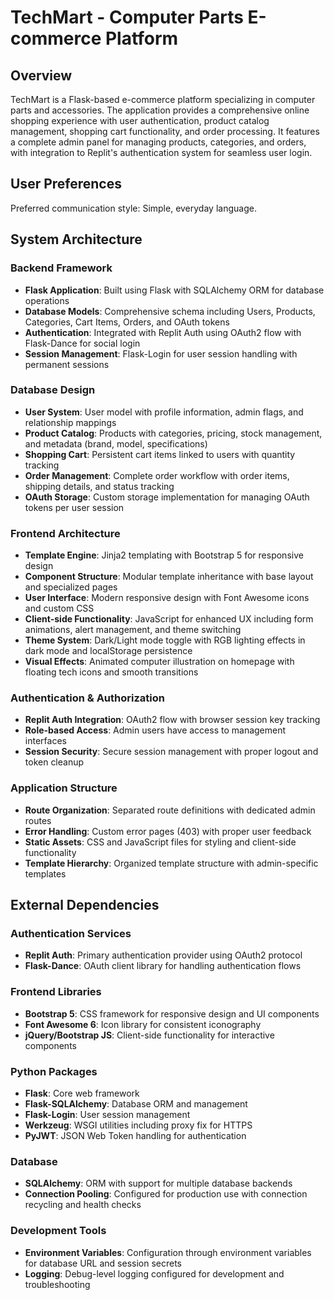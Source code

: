 # TechMart - Computer Parts E-commerce Platform

## Overview

TechMart is a Flask-based e-commerce platform specializing in computer parts and accessories. The application provides a comprehensive online shopping experience with user authentication, product catalog management, shopping cart functionality, and order processing. It features a complete admin panel for managing products, categories, and orders, with integration to Replit's authentication system for seamless user login.

## User Preferences

Preferred communication style: Simple, everyday language.

## System Architecture

### Backend Framework
- **Flask Application**: Built using Flask with SQLAlchemy ORM for database operations
- **Database Models**: Comprehensive schema including Users, Products, Categories, Cart Items, Orders, and OAuth tokens
- **Authentication**: Integrated with Replit Auth using OAuth2 flow with Flask-Dance for social login
- **Session Management**: Flask-Login for user session handling with permanent sessions

### Database Design
- **User System**: User model with profile information, admin flags, and relationship mappings
- **Product Catalog**: Products with categories, pricing, stock management, and metadata (brand, model, specifications)
- **Shopping Cart**: Persistent cart items linked to users with quantity tracking
- **Order Management**: Complete order workflow with order items, shipping details, and status tracking
- **OAuth Storage**: Custom storage implementation for managing OAuth tokens per user session

### Frontend Architecture
- **Template Engine**: Jinja2 templating with Bootstrap 5 for responsive design
- **Component Structure**: Modular template inheritance with base layout and specialized pages
- **User Interface**: Modern responsive design with Font Awesome icons and custom CSS
- **Client-side Functionality**: JavaScript for enhanced UX including form animations, alert management, and theme switching
- **Theme System**: Dark/Light mode toggle with RGB lighting effects in dark mode and localStorage persistence
- **Visual Effects**: Animated computer illustration on homepage with floating tech icons and smooth transitions

### Authentication & Authorization
- **Replit Auth Integration**: OAuth2 flow with browser session key tracking
- **Role-based Access**: Admin users have access to management interfaces
- **Session Security**: Secure session management with proper logout and token cleanup

### Application Structure
- **Route Organization**: Separated route definitions with dedicated admin routes
- **Error Handling**: Custom error pages (403) with proper user feedback
- **Static Assets**: CSS and JavaScript files for styling and client-side functionality
- **Template Hierarchy**: Organized template structure with admin-specific templates

## External Dependencies

### Authentication Services
- **Replit Auth**: Primary authentication provider using OAuth2 protocol
- **Flask-Dance**: OAuth client library for handling authentication flows

### Frontend Libraries
- **Bootstrap 5**: CSS framework for responsive design and UI components
- **Font Awesome 6**: Icon library for consistent iconography
- **jQuery/Bootstrap JS**: Client-side functionality for interactive components

### Python Packages
- **Flask**: Core web framework
- **Flask-SQLAlchemy**: Database ORM and management
- **Flask-Login**: User session management
- **Werkzeug**: WSGI utilities including proxy fix for HTTPS
- **PyJWT**: JSON Web Token handling for authentication

### Database
- **SQLAlchemy**: ORM with support for multiple database backends
- **Connection Pooling**: Configured for production use with connection recycling and health checks

### Development Tools
- **Environment Variables**: Configuration through environment variables for database URL and session secrets
- **Logging**: Debug-level logging configured for development and troubleshooting